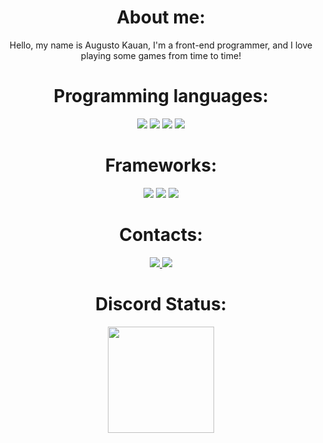 <h1 align="center">About me:</h1>
<p align="center">Hello, my name is Augusto Kauan, I'm a front-end programmer, and I love playing some games from time to time!</p>
<h1 align="center">Programming languages:</h1>
<div align="center">
  <img src="https://img.shields.io/badge/HTML5-E34F26?style=for-the-badge&logo=html5&logoColor=white">
  <img src="https://img.shields.io/badge/JavaScript-323330?style=for-the-badge&logo=javascript&logoColor=F7DF1E">
  <img src="https://img.shields.io/badge/CSS3-1572B6?style=for-the-badge&logo=css3&logoColor=white">
  <img src="https://img.shields.io/badge/Python-14354C?style=for-the-badge&logo=python&logoColor=white">
</div>

<h1 align="center">Frameworks:</h1>
<div align="center">
  <img src="https://img.shields.io/badge/React-20232A?style=for-the-badge&logo=react&logoColor=61DAFB">
  <img src="https://img.shields.io/badge/jQuery-0769AD?style=for-the-badge&logo=jquery&logoColor=white">
  <img src="https://img.shields.io/badge/Node.js-43853D?style=for-the-badge&logo=node.js&logoColor=white">
</div>

<h1 align="center">Contacts:</h1>

<div align="center">
<a href="https://discord.com/channels/@me/1127934293226835998">
<img src="https://img.shields.io/badge/Discord-7289DA?style=for-the-badge&logo=discord&logoColor=white">
</a>
<a href="mailto:augustokauanpe@gmail.com">
<img src="https://img.shields.io/badge/Gmail-D14836?style=for-the-badge&logo=gmail&logoColor=white">
</a>
</div>

<h1 align="center">Discord Status:</h1>

<div align="center">
  <a href="https://discord.com/users/1140888064739250219"> 
  <img height="170em" src="https://lanyard.cnrad.dev/api/1140888064739250219?borderRadius=30px&idleMessage=Desenvolvedor20%Front-End"/>
</div>
